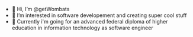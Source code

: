 - 👋 Hi, I’m @getWombats
- 👀 I’m interested in software developement and creating super cool stuff
- 🌱 Currently i'm going for  an advanced federal diploma of higher education in information technology as software engineer

<!---
getWombats/getWombats is a ✨ special ✨ repository because its `README.md` (this file) appears on your GitHub profile.
You can click the Preview link to take a look at your changes.
--->
